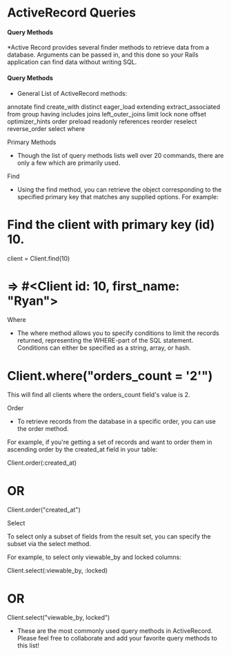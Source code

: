 # ActiveRecord Queries

#### Query Methods

*Active Record provides several finder methods to retrieve data from a database. Arguments can be passed in, and this done so your Rails application can find data without writing SQL.

#### Query Methods

* General List of ActiveRecord methods:

annotate
find
create_with
distinct
eager_load
extending
extract_associated
from
group
having
includes
joins
left_outer_joins
limit
lock
none
offset
optimizer_hints
order
preload
readonly
references
reorder
reselect
reverse_order
select
where

Primary Methods

* Though the list of query methods lists well over 20 commands, there are only
a few which are primarily used.

Find

* Using the find method, you can retrieve the object corresponding to the specified primary key that matches any supplied options. For example:

# Find the client with primary key (id) 10.
client = Client.find(10)
# => #<Client id: 10, first_name: "Ryan">

Where

* The where method allows you to specify conditions to limit the records returned, representing the WHERE-part of the SQL statement. Conditions can either be specified as a string, array, or hash.

# Client.where("orders_count = '2'")

This will find all clients where the orders_count field's value is 2.

Order

* To retrieve records from the database in a specific order, you can use the order method.

For example, if you're getting a set of records and want to order them in ascending order by the created_at field in your table:

Client.order(:created_at)
# OR
Client.order("created_at")

Select

To select only a subset of fields from the result set, you can specify the subset via the select method.

For example, to select only viewable_by and locked columns:

Client.select(:viewable_by, :locked)
# OR
Client.select("viewable_by, locked")

* These are the most commonly used query methods in ActiveRecord. Please feel
free to collaborate and add your favorite query methods to this list!

